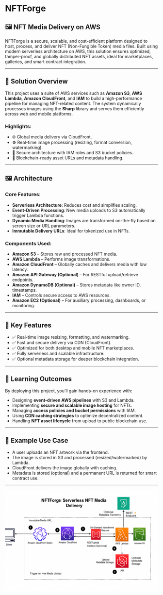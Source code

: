# NFTForge  
## 🖼️ NFT Media Delivery on AWS  

NFTForge is a secure, scalable, and cost-efficient platform designed to host, process, and deliver NFT (Non-Fungible Token) media files. Built using modern serverless architecture on AWS, this solution ensures optimized, tamper-proof, and globally distributed NFT assets, ideal for marketplaces, galleries, and smart contract integration.

---

## 🚀 Solution Overview  

This project uses a suite of AWS services such as **Amazon S3**, **AWS Lambda**, **Amazon CloudFront**, and **IAM** to build a high-performance pipeline for managing NFT-related content. The system dynamically processes images using the **Sharp** library and serves them efficiently across web and mobile platforms.

### Highlights:
- 🌐 Global media delivery via CloudFront.
- ⚙️ Real-time image processing (resizing, format conversion, watermarking).
- 🔐 Secure architecture with IAM roles and S3 bucket policies.
- 🧱 Blockchain-ready asset URLs and metadata handling.

---

## 🖼️ Architecture  

### Core Features:
- **Serverless Architecture**: Reduces cost and simplifies scaling.
- **Event-Driven Processing**: New media uploads to S3 automatically trigger Lambda functions.
- **Dynamic Media Handling**: Images are transformed on-the-fly based on screen size or URL parameters.
- **Immutable Delivery URLs**: Ideal for tokenized use in NFTs.

### Components Used:
- **Amazon S3** – Stores raw and processed NFT media.
- **AWS Lambda** – Performs image transformations.
- **Amazon CloudFront** – Globally caches and delivers media with low latency.
- **Amazon API Gateway (Optional)** – For RESTful upload/retrieve endpoints.
- **Amazon DynamoDB (Optional)** – Stores metadata like owner ID, timestamps.
- **IAM** – Controls secure access to AWS resources.
- **Amazon EC2 (Optional)** – For auxiliary processing, dashboards, or monitoring.

---

## 📌 Key Features  

- ✅ Real-time image resizing, formatting, and watermarking.  
- ✅ Fast and secure delivery via CDN (CloudFront).  
- ✅ Optimized for both desktop and mobile NFT marketplaces.  
- ✅ Fully serverless and scalable infrastructure.  
- ✅ Optional metadata storage for deeper blockchain integration.

---

## 🧠 Learning Outcomes  

By deploying this project, you’ll gain hands-on experience with:
- Designing **event-driven AWS pipelines** with S3 and Lambda.
- Implementing **secure and scalable image hosting** for NFTs.
- Managing **access policies and bucket permissions** with IAM.
- Using **CDN caching strategies** to optimize decentralized content.
- Handling **NFT asset lifecycle** from upload to public blockchain use.

---

## 📸 Example Use Case  

- A user uploads an NFT artwork via the frontend.  
- The image is stored in S3 and processed (resized/watermarked) by Lambda.  
- CloudFront delivers the image globally with caching.  
- Metadata is stored (optional) and a permanent URL is returned for smart contract use.

---

![Logo](nftforge.png)


